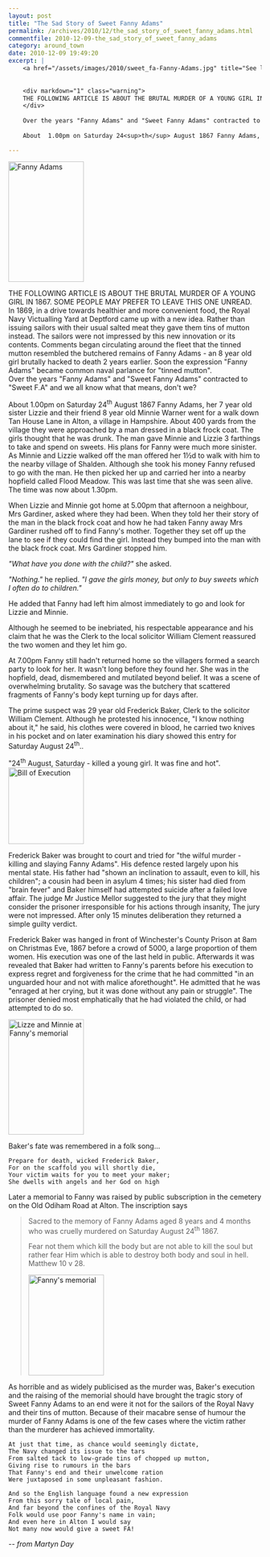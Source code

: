 ```yaml
---
layout: post
title: "The Sad Story of Sweet Fanny Adams"
permalink: /archives/2010/12/the_sad_story_of_sweet_fanny_adams.html
commentfile: 2010-12-09-the_sad_story_of_sweet_fanny_adams
category: around_town
date: 2010-12-09 19:49:20
excerpt: |
    <a href="/assets/images/2010/sweet_fa-Fanny-Adams.jpg" title="See larger version of - Fanny Adams"><img src="/assets/images/2010/sweet_fa-Fanny-Adams_thumb.jpg" width="150" height="239" alt="Fanny Adams" class="photo right" /></a>
    
    
    <div markdown="1" class="warning">
    THE FOLLOWING ARTICLE IS ABOUT THE BRUTAL MURDER OF A YOUNG GIRL IN 1867. SOME PEOPLE MAY PREFER TO LEAVE THIS ONE UNREAD.
    </div>
    
    Over the years "Fanny Adams" and "Sweet Fanny Adams" contracted to "Sweet F.A" and we all know what that means, don't we?
    
    About  1.00pm on Saturday 24<sup>th</sup> August 1867 Fanny Adams, her 7 year old sister Lizzie and their friend 8 year old Minnie Warner went for a walk down Tan House Lane in Alton, a village in Hampshire. About 400 yards from the village they were approached by a man dressed in a black frock coat.  The girls thought that he was drunk. The man gave Minnie and Lizzie 3 farthings to take and spend on sweets. His plans for Fanny were much more sinister. As Minnie and Lizzie walked off the man offered her 1&#189;d to walk with him to the nearby village of Shalden. Although she took his money Fanny refused to go with the man.  He then picked her up and carried her into a nearby hopfield called Flood Meadow. This was last time that she was seen alive. The time was now about 1.30pm.

---
```


<a href="/assets/images/2010/sweet_fa-Fanny-Adams.jpg" title="See larger version of - Fanny Adams"><img src="/assets/images/2010/sweet_fa-Fanny-Adams_thumb.jpg" width="150" height="239" alt="Fanny Adams" class="photo right" /></a>

<div markdown="1" class="warning">
THE FOLLOWING ARTICLE IS ABOUT THE BRUTAL MURDER OF A YOUNG GIRL IN 1867. SOME PEOPLE MAY PREFER TO LEAVE THIS ONE UNREAD.

</div>
<div markdown="1" class="box">
In 1869, in a drive towards healthier and more convenient food, the Royal Navy Victualling Yard at Deptford came up with a new idea. Rather than issuing sailors with their usual salted meat they gave them tins of mutton instead. The sailors were not impressed by this new innovation or its contents. Comments began circulating around the fleet that the tinned mutton resembled the butchered remains of Fanny Adams - an 8 year old girl brutally hacked to death 2 years earlier. Soon the expression "Fanny Adams" became common naval parlance for "tinned mutton".

</div>
Over the years "Fanny Adams" and "Sweet Fanny Adams" contracted to "Sweet F.A" and we all know what that means, don't we?

About 1.00pm on Saturday 24<sup>th</sup> August 1867 Fanny Adams, her 7 year old sister Lizzie and their friend 8 year old Minnie Warner went for a walk down Tan House Lane in Alton, a village in Hampshire. About 400 yards from the village they were approached by a man dressed in a black frock coat. The girls thought that he was drunk. The man gave Minnie and Lizzie 3 farthings to take and spend on sweets. His plans for Fanny were much more sinister. As Minnie and Lizzie walked off the man offered her 1½d to walk with him to the nearby village of Shalden. Although she took his money Fanny refused to go with the man. He then picked her up and carried her into a nearby hopfield called Flood Meadow. This was last time that she was seen alive. The time was now about 1.30pm.

When Lizzie and Minnie got home at 5.00pm that afternoon a neighbour, Mrs Gardiner, asked where they had been. When they told her their story of the man in the black frock coat and how he had taken Fanny away Mrs Gardiner rushed off to find Fanny's mother. Together they set off up the lane to see if they could find the girl. Instead they bumped into the man with the black frock coat. Mrs Gardiner stopped him.

*"What have you done with the child?"* she asked.

*"Nothing."* he replied. *"I gave the girls money, but only to buy sweets which I often do to children."*

He added that Fanny had left him almost immediately to go and look for Lizzie and Minnie.

Although he seemed to be inebriated, his respectable appearance and his claim that he was the Clerk to the local solicitor William Clement reassured the two women and they let him go.

At 7.00pm Fanny still hadn't returned home so the villagers formed a search party to look for her. It wasn't long before they found her. She was in the hopfield, dead, dismembered and mutilated beyond belief. It was a scene of overwhelming brutality. So savage was the butchery that scattered fragments of Fanny's body kept turning up for days after.

The prime suspect was 29 year old Frederick Baker, Clerk to the solicitor William Clement. Although he protested his innocence, "I know nothing about it," he said, his clothes were covered in blood, he carried two knives in his pocket and on later examination his diary showed this entry for Saturday August 24<sup>th</sup>..

<div markdown="1" class="letter">
"24<sup>th</sup> August, Saturday - killed a young girl. It was fine and hot".

</div>
<a href="/assets/images/2010/sweet_fa-execution.jpg" title="See larger version of - Bill of Execution"><img src="/assets/images/2010/sweet_fa-execution_thumb.jpg" width="150" height="152" alt="Bill of Execution" class="photo right" /></a>

Frederick Baker was brought to court and tried for "the wilful murder - killing and slaying Fanny Adams". His defence rested largely upon his mental state. His father had "shown an inclination to assault, even to kill, his children"; a cousin had been in asylum 4 times; his sister had died from "brain fever" and Baker himself had attempted suicide after a failed love affair. The judge Mr Justice Mellor suggested to the jury that they might consider the prisoner irresponsible for his actions through insanity, The jury were not impressed. After only 15 minutes deliberation they returned a simple guilty verdict.

Frederick Baker was hanged in front of Winchester's County Prison at 8am on Christmas Eve, 1867 before a crowd of 5000, a large proportion of them women. His execution was one of the last held in public. Afterwards it was revealed that Baker had written to Fanny's parents before his execution to express regret and forgiveness for the crime that he had committed "in an unguarded hour and not with malice aforethought". He admitted that he was "enraged at her crying, but it was done without any pain or struggle". The prisoner denied most emphatically that he had violated the child, or had attempted to do so.

<a href="/assets/images/2010/sweet_fa-Lizzie-Minnie-Mem.jpg" title="See larger version of - Lizze and Minnie at Fanny's memorial"><img src="/assets/images/2010/sweet_fa-Lizzie-Minnie-Mem_thumb.jpg" width="150" height="229" alt="Lizze and Minnie at Fanny's memorial" class="photo right" /></a>

Baker's fate was remembered in a folk song...


    Prepare for death, wicked Frederick Baker,
    For on the scaffold you will shortly die,
    Your victim waits for you to meet your maker;
    She dwells with angels and her God on high

Later a memorial to Fanny was raised by public subscription in the cemetery on the Old Odiham Road at Alton. The inscription says

> Sacred to the memory of Fanny Adams aged 8 years and 4 months who was cruelly murdered on Saturday August 24<sup>th</sup> 1867.
> 
>  Fear not them which kill the body but are not able to kill the soul but rather fear Him which is able to destroy both body and soul in hell. Matthew 10 v 28.
> 
>  <a href="/assets/images/2010/sweet_fa-Fannys-memorial.jpg" title="See larger version of - Fanny's memorial"><img src="/assets/images/2010/sweet_fa-Fannys-memorial_thumb.jpg" width="150" height="200" alt="Fanny's memorial" class="photo right" /></a>
> 
> 
 As horrible and as widely publicised as the murder was, Baker's execution and the raising of the memorial should have brought the tragic story of Sweet Fanny Adams to an end were it not for the sailors of the Royal Navy and their tins of mutton. Because of their macabre sense of humour the murder of Fanny Adams is one of the few cases where the victim rather than the murderer has achieved immortality.


    At just that time, as chance would seemingly dictate,
    The Navy changed its issue to the tars
    From salted tack to low-grade tins of chopped up mutton,
    Giving rise to rumours in the bars
    That Fanny's end and their unwelcome ration
    Were juxtaposed in some unpleasant fashion.

    And so the English language found a new expression
    From this sorry tale of local pain,
    And far beyond the confines of the Royal Navy
    Folk would use poor Fanny's name in vain;
    And even here in Alton I would say
    Not many now would give a sweet FA!

<cite>-- from Martyn Day</cite>
